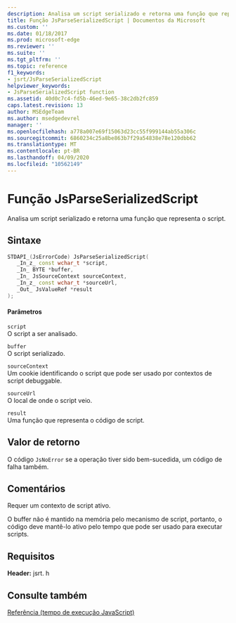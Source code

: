 ```yaml
---
description: Analisa um script serializado e retorna uma função que representa o script.
title: Função JsParseSerializedScript | Documentos da Microsoft
ms.custom: ''
ms.date: 01/18/2017
ms.prod: microsoft-edge
ms.reviewer: ''
ms.suite: ''
ms.tgt_pltfrm: ''
ms.topic: reference
f1_keywords:
- jsrt/JsParseSerializedScript
helpviewer_keywords:
- JsParseSerializedScript function
ms.assetid: 40d0c7c4-fd5b-46ed-9e65-38c2db2fc859
caps.latest.revision: 13
author: MSEdgeTeam
ms.author: msedgedevrel
manager: ''
ms.openlocfilehash: a778a007e69f15063d23cc55f999144ab55a306c
ms.sourcegitcommit: 6860234c25a8be863b7f29a54838e78e120dbb62
ms.translationtype: MT
ms.contentlocale: pt-BR
ms.lasthandoff: 04/09/2020
ms.locfileid: "10562149"
---
```

# Função JsParseSerializedScript
Analisa um script serializado e retorna uma função que representa o script.  
  
## Sintaxe  
  
```cpp  
STDAPI_(JsErrorCode) JsParseSerializedScript(  
   _In_z_ const wchar_t *script,  
   _In_ BYTE *buffer,  
   _In_ JsSourceContext sourceContext,  
   _In_z_ const wchar_t *sourceUrl,  
   _Out_ JsValueRef *result  
);  
```  
  
#### Parâmetros  
 `script`  
 O script a ser analisado.  
  
 `buffer`  
 O script serializado.  
  
 `sourceContext`  
 Um cookie identificando o script que pode ser usado por contextos de script debuggable.  
  
 `sourceUrl`  
 O local de onde o script veio.  
  
 `result`  
 Uma função que representa o código de script.  
  
## Valor de retorno  
 O código `JsNoError` se a operação tiver sido bem-sucedida, um código de falha também.  
  
## Comentários  
 Requer um contexto de script ativo.  
  
 O buffer não é mantido na memória pelo mecanismo de script, portanto, o código deve mantê-lo ativo pelo tempo que pode ser usado para executar scripts.  
  
## Requisitos  
 **Header:** jsrt. h  
  
## Consulte também  
 [Referência (tempo de execução JavaScript)](../chakra-hosting/reference-javascript-runtime.md)